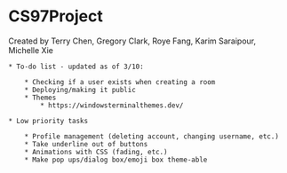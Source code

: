 # CS97Project
Created by Terry Chen, Gregory Clark, Roye Fang, Karim Saraipour, Michelle Xie

    * To-do list - updated as of 3/10:

        * Checking if a user exists when creating a room
        * Deploying/making it public
        * Themes
            * https://windowsterminalthemes.dev/

    * Low priority tasks    

        * Profile management (deleting account, changing username, etc.)
        * Take underline out of buttons
        * Animations with CSS (fading, etc.)
        * Make pop ups/dialog box/emoji box theme-able